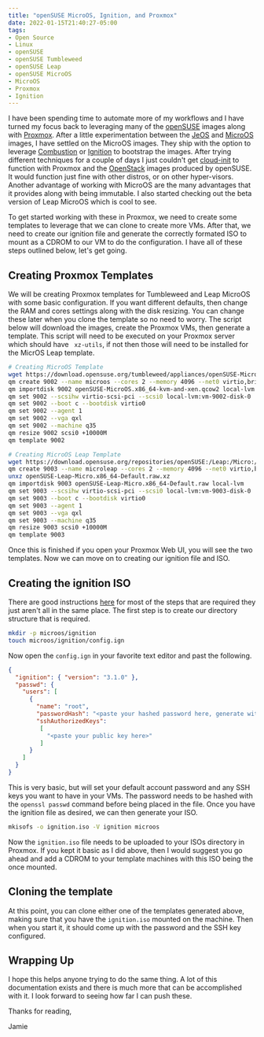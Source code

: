 ```yaml
---
title: "openSUSE MicroOS, Ignition, and Proxmox"
date: 2022-01-15T21:40:27-05:00
tags:
- Open Source
- Linux
- openSUSE
- openSUSE Tumbleweed
- openSUSE Leap
- openSUSE MicroOS
- MicroOS
- Proxmox
- Ignition
---
```


I have been spending time to automate more of my workflows and I have turned my focus back to leveraging many of the [openSUSE](https://www.opensuse.org) images along with [Proxmox](https://www.proxmox.com/en/proxmox-ve). After a little experimentation between the [JeOS](https://en.opensuse.org/Portal:JeOS) and [MicroOS](https://microos.opensuse.org) images, I have settled on the MicroOS images. They ship with the option to leverage [Combustion](https://en.opensuse.org/Portal:MicroOS/Combustion) or [Ignition](https://en.opensuse.org/Portal:MicroOS/Ignition) to bootstrap the images. After trying different techniques for a couple of days I just couldn't get [cloud-init](https://cloud-init.io) to function with Proxmox and the [OpenStack](https://www.openstack.org) images produced by openSUSE. It would function just fine with other distros, or on other hyper-visors. Another advantage of working with MicroOS are the many advantages that it provides along with being immutable. I also started checking out the beta version of Leap MicroOS which is cool to see. 

To get started working with these in Proxmox, we need to create some templates to leverage that we can clone to create more VMs. After that, we need to create our ignition file and generate the correctly formated ISO to mount as a CDROM to our VM to do the configuration. I have all of these steps outlined below, let's get going.

## Creating Proxmox Templates

We will be creating Proxmox templates for Tumbleweed and Leap MicroOS with some basic configuration. If you want different defaults, then change the RAM and cores settings along with the disk resizing. You can change these later when you clone the template so no need to worry. The script below will download the images, create the Proxmox VMs, then generate a template. This script will need to be executed on your Proxmox server which should have ` xz-utils`, if not then those will need to be installed for the MicrOS Leap template.

```Bash
# Creating MicroOS Template
wget https://download.opensuse.org/tumbleweed/appliances/openSUSE-MicroOS.x86_64-kvm-and-xen.qcow2
qm create 9002 --name microos --cores 2 --memory 4096 --net0 virtio,bridge=vmbr0
qm importdisk 9002 openSUSE-MicroOS.x86_64-kvm-and-xen.qcow2 local-lvm
qm set 9002 --scsihw virtio-scsi-pci --scsi0 local-lvm:vm-9002-disk-0
qm set 9002 --boot c --bootdisk virtio0
qm set 9002 --agent 1
qm set 9002 --vga qxl
qm set 9002 --machine q35
qm resize 9002 scsi0 +10000M
qm template 9002

# Creating MicroOS Leap Template
wget https://download.opensuse.org/repositories/openSUSE:/Leap:/Micro:/5.1/images/openSUSE-Leap-Micro.x86_64-Default.raw.xz
qm create 9003 --name microleap --cores 2 --memory 4096 --net0 virtio,bridge=vmbr0
unxz openSUSE-Leap-Micro.x86_64-Default.raw.xz
qm importdisk 9003 openSUSE-Leap-Micro.x86_64-Default.raw local-lvm
qm set 9003 --scsihw virtio-scsi-pci --scsi0 local-lvm:vm-9003-disk-0
qm set 9003 --boot c --bootdisk virtio0
qm set 9003 --agent 1
qm set 9003 --vga qxl
qm set 9003 --machine q35
qm resize 9003 scsi0 +10000M
qm template 9003
```

Once this is finished if you open your Proxmox Web UI, you will see the two templates. Now we can move on to creating our ignition file and ISO.

## Creating the ignition ISO

There are good instructions [here](https://en.opensuse.org/Portal:MicroOS/Ignition#Create_an_ISO-Image) for most of the steps that are required they just aren't all in the same place. The first step is to create our directory structure that is required.

```Bash
mkdir -p microos/ignition
touch microos/ignition/config.ign
```

Now open the `config.ign` in your favorite text editor and past the following.

```JSON
{
  "ignition": { "version": "3.1.0" },
  "passwd": {
    "users": [
      {
        "name": "root",
        "passwordHash": "<paste your hashed password here, generate with 'openssl passwd'>",
        "sshAuthorizedKeys":
         [
           "<paste your public key here>"
         ]
      }
    ]
  }
}
```

This is very basic, but will set your default account password and any SSH keys you want to have in your VMs. The password needs to be hashed with the `openssl passwd` command before being placed in the file. Once you have the ignition file as desired, we can then generate your ISO.

```Bash
mkisofs -o ignition.iso -V ignition microos
```

Now the `ignition.iso` file needs to be uploaded to your ISOs directory in Proxmox. If you kept it basic as I did above, then I would suggest you go ahead and add a CDROM to your template machines with this ISO being the once mounted. 

## Cloning the template

At this point, you can clone either one of the templates generated above, making sure that you have the `ignition.iso` mounted on the machine. Then when you start it, it should come up with the password and the SSH key configured. 

## Wrapping Up

I hope this helps anyone trying to do the same thing. A lot of this documentation exists and there is much more that can be accomplished with it. I look forward to seeing how far I can push these.

Thanks for reading,

Jamie

